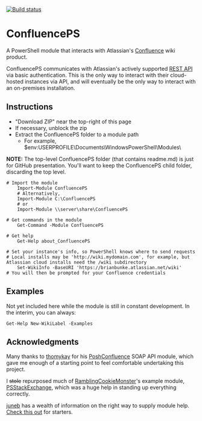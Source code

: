 [![Build status](https://ci.appveyor.com/api/projects/status/jcyw4oxnpqp3djtn?svg=true)](https://ci.appveyor.com/project/brianbunke/confluenceps)

# ConfluencePS
A PowerShell module that interacts with Atlassian's [Confluence] wiki product.

ConfluencePS communicates with Atlassian's actively supported [REST API] via basic authentication. This is the only way to interact with their cloud-hosted instances via API, and will eventually be the only way to interact with an on-premises installation.

## Instructions
* "Download ZIP" near the top-right of this page
* If necessary, unblock the zip
* Extract the ConfluencePS folder to a module path
  * For example, $env:USERPROFILE\Documents\WindowsPowerShell\Modules\

**NOTE:** The top-level ConfluencePS folder (that contains readme.md) is just for GitHub presentation. You'll want to keep the ConfluencePS child folder, discarding the top level.

```posh
# Import the module
    Import-Module ConfluencePS
	# Alternatively,
    Import-Module C:\ConfluencePS
	# or
    Import-Module \\server\share\ConfluencePS

# Get commands in the module
    Get-Command -Module ConfluencePS

# Get help
    Get-Help about_ConfluencePS
	
# Set your instance's info, so PowerShell knows where to send requests
# Local installs may be 'http://wiki.mydomain.com', for example, but Atlassian cloud installs need the /wiki subdirectory
	Set-WikiInfo -BaseURI 'https://brianbunke.atlassian.net/wiki'
# You will then be prompted for your Confluence credentials
```

## Examples
Not yet included here while the module is still in constant development. In the interim, you can always:
```posh
Get-Help New-WikiLabel -Examples
```

## Acknowledgments
Many thanks to [thomykay] for his [PoshConfluence] SOAP API module, which gave me enough of a starting point to feel comfortable undertaking this project.

I ~~stole~~ repurposed much of [RamblingCookieMonster]'s example module, [PSStackExchange], which was a huge help in standing up everything correctly.

[juneb] has a wealth of information on the right way to supply module help. [Check this out] for starters.

  [Confluence]: <https://www.atlassian.com/software/confluence>
  [REST API]: <https://docs.atlassian.com/atlassian-confluence/REST/latest/>
  [thomykay]: <https://github.com/thomykay>
  [PoshConfluence]: <https://github.com/thomykay/PoshConfluence>
  [RamblingCookieMonster]: <https://github.com/RamblingCookieMonster>
  [PSStackExchange]: <https://github.com/RamblingCookieMonster/PSStackExchange>
  [juneb]: <https://github.com/juneb>
  [Check this out]: <https://github.com/juneb/PowerShellHelpDeepDive>

[//]: # (Sweet online markdown editor at http://dillinger.io)
[//]: # ("GitHub Flavored Markdown" https://help.github.com/articles/github-flavored-markdown/)
